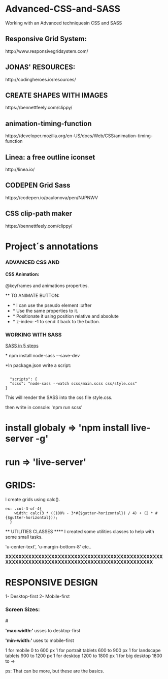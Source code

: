 # Advanced-CSS-and-SASS
Working with an Advanced techniquesin CSS and SASS

<h2>Responsive Grid System:</h2>
http://www.responsivegridsystem.com/


<h2>JONAS' RESOURCES:</h2>
http://codingheroes.io/resources/


<h2>CREATE SHAPES WITH IMAGES</h2>
https://bennettfeely.com/clippy/


<h2>animation-timing-function</h2>
https://developer.mozilla.org/en-US/docs/Web/CSS/animation-timing-function

<h2>Linea: a free outline iconset</h2>
http://linea.io/

<h2>CODEPEN Grid Sass</h2>
https://codepen.io/paulonova/pen/NJPNWV

<h2>CSS clip-path maker</h2>
https://bennettfeely.com/clippy/



<h1>Project´s annotations</h1>



<h3>ADVANCED CSS AND</h3>

<h4>CSS Animation:</h4>

<p>@keyframes  and   animations properties.</p>

** TO ANIMATE BUTTON:

<ul>
  <li>* I can use the pseudo element ::after</li>
  <li>* Use the same properties to it.</li>
  <li>* Positionate it using position relative and absolute</li>
  <li>* z-index: -1 to send it back to the button.</li>
</ul>


<h3>WORKING WITH SASS</h3>

<a href="https://webdesign.tutsplus.com/tutorials/watch-and-compile-sass-in-five-quick-steps--cms-28275">SASS in 5 steps</a>

<p>* npm install node-sass --save-dev</p>
<p>*In package.json write a script:</p>
<code>
  "scripts": {
  "scss": "node-sass --watch scss/main.scss css/style.css"
}
</code>

<p>This will render the SASS into the css file style.css.</p>
<p>then write in console:  'npm run scss'</p>

# install globaly =>  'npm install live-server -g'
# run => 'live-server'

<h1>GRIDS:</h1>

<p>I create grids using calc().</p>
<code>ex: .col-3-of-4{
    width: calc(3 * ((100% - 3*#{$gutter-horizontal}) / 4) + (2 * #{$gutter-horizontal}));
  }
</code>
  
  ** UTILITIES CLASSES ****
  I created some utilities classes to help with some small tasks.

  'u-center-text', 'u-margin-bottom-8' etc..

<strong>XXXXXXXXXXXXXXXXXXXXXXXXXXXXXXXXXXXXXXXXXXXXXXXXXXXXXXXXXXXXXXXXXXXXXXXXXXXXXXXXXXXXXXXXXXXXX</strong>

<h1>RESPONSIVE DESIGN</h1>

1- Desktop-first
2- Mobile-first

<h3>Screen Sizes:</h3>#

<p><strong>'max-width:' </strong>usses to desktop-first</p>
<p><strong>'min-width:' </strong>uses to mobile-first</p>

1 for mobile                      0 to 600 px
1 for portrait tablets            600 to 900 px
1 for landscape tablets           900 to 1200 px
1 for desktop                     1200 to 1800 px
1 for big desktop                 1800 to ->

ps: That can be more, but these are the basics.
